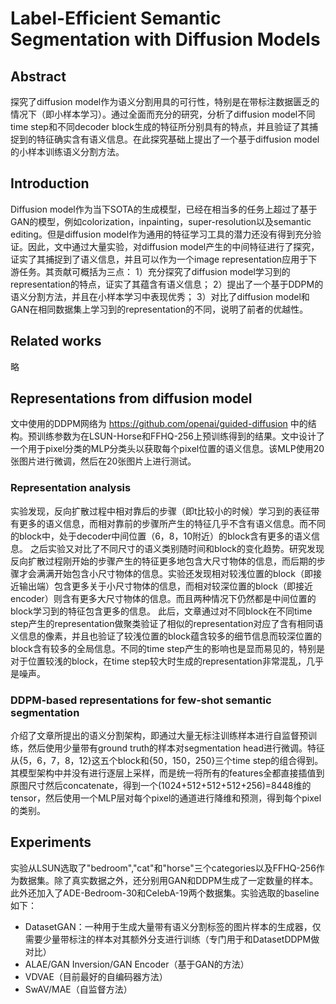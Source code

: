 # Label-Efficient Semantic Segmentation with Diffusion Models

## Abstract
探究了diffusion model作为语义分割用具的可行性，特别是在带标注数据匮乏的情况下（即小样本学习）。通过全面而充分的研究，分析了diffusion model不同time step和不同decoder block生成的特征所分别具有的特点，并且验证了其捕捉到的特征确实含有语义信息。在此探究基础上提出了一个基于diffusion model的小样本训练语义分割方法。

## Introduction
Diffusion model作为当下SOTA的生成模型，已经在相当多的任务上超过了基于GAN的模型，例如colorization，inpainting，super-resolution以及semantic editing。但是diffusion model作为通用的特征学习工具的潜力还没有得到充分验证。因此，文中通过大量实验，对diffusion model产生的中间特征进行了探究，证实了其捕捉到了语义信息，并且可以作为一个image representation应用于下游任务。其贡献可概括为三点：
1）充分探究了diffusion model学习到的representation的特点，证实了其蕴含有语义信息；
2）提出了一个基于DDPM的语义分割方法，并且在小样本学习中表现优秀；
3）对比了diffusion model和GAN在相同数据集上学习到的representation的不同，说明了前者的优越性。

## Related works
略

## Representations from diffusion model
文中使用的DDPM网络为 https://github.com/openai/guided-diffusion 中的结构。预训练参数为在LSUN-Horse和FFHQ-256上预训练得到的结果。文中设计了一个用于pixel分类的MLP分类头以获取每个pixel位置的语义信息。该MLP使用20张图片进行微调，然后在20张图片上进行测试。
### Representation analysis
实验发现，反向扩散过程中相对靠后的步骤（即t比较小的时候）学习到的表征带有更多的语义信息，而相对靠前的步骤所产生的特征几乎不含有语义信息。而不同的block中，处于decoder中间位置（6，8，10附近）的block含有更多的语义信息。
之后实验又对比了不同尺寸的语义类别随时间和block的变化趋势。研究发现反向扩散过程刚开始的步骤产生的特征更多地包含大尺寸物体的信息，而后期的步骤才会满满开始包含小尺寸物体的信息。实验还发现相对较浅位置的block（即接近输出端）包含更多关于小尺寸物体的信息，而相对较深位置的block（即接近encoder）则含有更多大尺寸物体的信息。而且两种情况下仍然都是中间位置的block学习到的特征包含更多的信息。
此后，文章通过对不同block在不同time step产生的representation做聚类验证了相似的representation对应了含有相同语义信息的像素，并且也验证了较浅位置的block蕴含较多的细节信息而较深位置的block含有较多的全局信息。不同的time step产生的影响也是显而易见的，特别是对于位置较浅的block，在time step较大时生成的representation非常混乱，几乎是噪声。
### DDPM-based representations for few-shot semantic segmentation
介绍了文章所提出的语义分割架构，即通过大量无标注训练样本进行自监督预训练，然后使用少量带有ground truth的样本对segmentation head进行微调。特征从{5，6，7，8，12}这五个block和{50，150，250}三个time step的组合得到。其模型架构中并没有进行逐层上采样，而是统一将所有的features全都直接插值到原图尺寸然后concatenate，得到一个(1024+512+512+512+256)=8448维的tensor，然后使用一个MLP层对每个pixel的通道进行降维和预测，得到每个pixel的类别。

## Experiments
实验从LSUN选取了"bedroom","cat"和"horse"三个categories以及FFHQ-256作为数据集。除了真实数据之外，还分别用GAN和DDPM生成了一定数量的样本。此外还加入了ADE-Bedroom-30和CelebA-19两个数据集。实验选取的baseline如下：
* DatasetGAN：一种用于生成大量带有语义分割标签的图片样本的生成器，仅需要少量带标注的样本对其额外分支进行训练（专门用于和DatasetDDPM做对比）
* ALAE/GAN Inversion/GAN Encoder（基于GAN的方法）
* VDVAE（目前最好的自编码器方法）
* SwAV/MAE（自监督方法）
